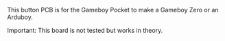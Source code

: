 This button PCB is for the Gameboy Pocket to make a Gameboy Zero or an Arduboy.

Important: This board is not tested but works in theory.
